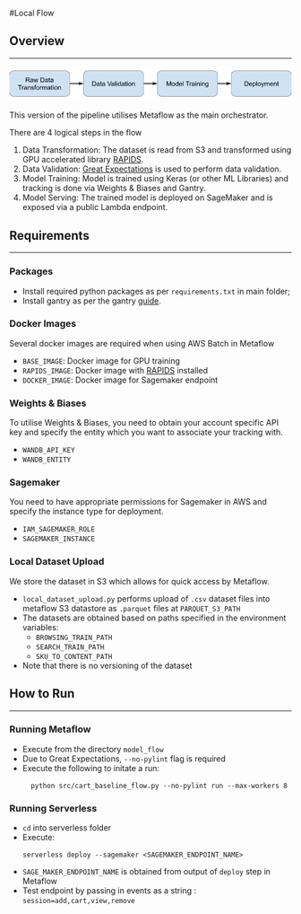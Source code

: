#Local Flow


## Overview
- - -

![local_flow_diagram](imgs/local_flow.png)

This version of the pipeline utilises Metaflow as the main orchestrator.

There are 4 logical steps in the flow

1. Data Transformation: The dataset is read from S3 and transformed using GPU accelerated library [RAPIDS](https://rapids.ai/).
2. Data Validation: [Great Expectations](https://greatexpectations.io/) is used to perform data validation.
3. Model Training: Model is trained using Keras (or other  ML Libraries) and tracking is done via Weights & Biases and Gantry.
4. Model Serving: The trained model is deployed on SageMaker and is exposed via a public Lambda endpoint.


## Requirements
- - -
### Packages

- Install required python packages as per `requirements.txt` in main folder;
- Install gantry as per the gantry [guide](https://docs.gantry.io/en/latest/tutorials/local.html).

### Docker Images

Several docker images are required when using AWS Batch in Metaflow

- `BASE_IMAGE`: Docker image for GPU training
- `RAPIDS_IMAGE`: Docker image with [RAPIDS](https://rapids.ai/) installed 
- `DOCKER_IMAGE`: Docker image for Sagemaker endpoint 

### Weights & Biases
To utilise Weights & Biases, you need to obtain your account specific API key and specify the entity which you
want to associate your tracking with.

- `WANDB_API_KEY`
- `WANDB_ENTITY`

### Sagemaker
You need to have appropriate permissions for Sagemaker in AWS and specify the instance type for deployment.
- `IAM_SAGEMAKER_ROLE` 
- `SAGEMAKER_INSTANCE`

### Local Dataset Upload  

We store the dataset in S3 which allows for quick access by Metaflow.

- `local_dataset_upload.py` performs upload of `.csv` dataset files into metaflow S3 datastore as `.parquet` files at `PARQUET_S3_PATH`
- The datasets are obtained based on paths specified in the environment variables: 
    - `BROWSING_TRAIN_PATH`
    - `SEARCH_TRAIN_PATH`
    - `SKU_TO_CONTENT_PATH`
- Note that there is no versioning of the dataset


## How to Run
- - -
### Running Metaflow

- Execute from the directory `model_flow`
- Due to Great Expectations, `--no-pylint` flag is required
- Execute the following to initate a run:  
  ```
    python src/cart_baseline_flow.py --no-pylint run --max-workers 8  
  ```

### Running Serverless

- `cd` into serverless folder
-  Execute:
   ```
   serverless deploy --sagemaker <SAGEMAKER_ENDPOINT_NAME>
   ```
- `SAGE_MAKER_ENDPOINT_NAME` is obtained from output of `deploy` step in Metaflow
- Test endpoint by passing in events as a string : `session=add,cart,view,remove`